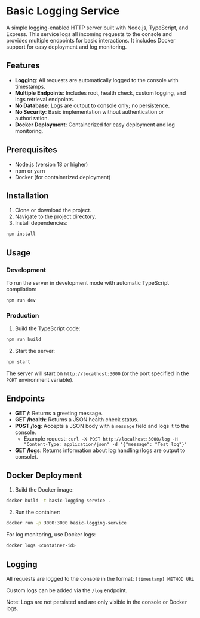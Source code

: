# Basic Logging Service

A simple logging-enabled HTTP server built with Node.js, TypeScript, and Express. This service logs all incoming requests to the console and provides multiple endpoints for basic interactions. It includes Docker support for easy deployment and log monitoring.

## Features

- **Logging**: All requests are automatically logged to the console with timestamps.
- **Multiple Endpoints**: Includes root, health check, custom logging, and logs retrieval endpoints.
- **No Database**: Logs are output to console only; no persistence.
- **No Security**: Basic implementation without authentication or authorization.
- **Docker Deployment**: Containerized for easy deployment and log monitoring.

## Prerequisites

- Node.js (version 18 or higher)
- npm or yarn
- Docker (for containerized deployment)

## Installation

1. Clone or download the project.
2. Navigate to the project directory.
3. Install dependencies:

```bash
npm install
```

## Usage

### Development

To run the server in development mode with automatic TypeScript compilation:

```bash
npm run dev
```

### Production

1. Build the TypeScript code:

```bash
npm run build
```

2. Start the server:

```bash
npm start
```

The server will start on `http://localhost:3000` (or the port specified in the `PORT` environment variable).

## Endpoints

- **GET /**: Returns a greeting message.
- **GET /health**: Returns a JSON health check status.
- **POST /log**: Accepts a JSON body with a `message` field and logs it to the console.
  - Example request: `curl -X POST http://localhost:3000/log -H "Content-Type: application/json" -d '{"message": "Test log"}'`
- **GET /logs**: Returns information about log handling (logs are output to console).

## Docker Deployment

1. Build the Docker image:

```bash
docker build -t basic-logging-service .
```

2. Run the container:

```bash
docker run -p 3000:3000 basic-logging-service
```

For log monitoring, use Docker logs:

```bash
docker logs <container-id>
```

## Logging

All requests are logged to the console in the format: `[timestamp] METHOD URL`

Custom logs can be added via the `/log` endpoint.

Note: Logs are not persisted and are only visible in the console or Docker logs.
